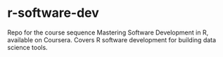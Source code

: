 # r-software-dev
Repo for the course sequence Mastering Software Development in R, available on Coursera. Covers R software development for building data science tools.
